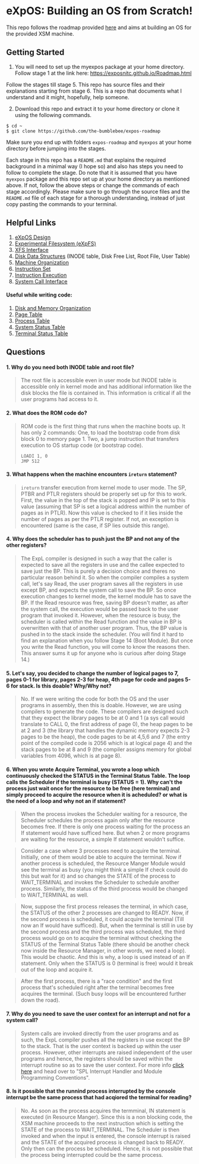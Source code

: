 # eXpOS: Building an OS from Scratch!

This repo follows the roadmap provided [here](https://exposnitc.github.io/Roadmap.html) and aims at building an OS for the provided XSM machine.

## Getting Started

1. You will need to set up the myexpos package at your home directory. Follow stage 1 at the link here: https://exposnitc.github.io/Roadmap.html

Follow the stages till stage 5. This repo has source files and their explanations starting from stage 6. This is a repo that documents what I understand and it might, hopefully, help someone.

2. Download this repo and extract it to your home directory or clone it using the following commands.

```
$ cd ~
$ git clone https://github.com/the-bumblebee/expos-roadmap
```

Make sure you end up with folders `expos-roadmap` and `myexpos` at your home directory before jumping into the stages.

Each stage in this repo has a `README.md` that explains the required background in a minimal way (I hope so) and also has steps you need to follow to complete the stage. Do note that it is assumed that you have `myexpos` package and this repo set up at your home directory as mentioned above. If not, follow the above steps or change the commands of each stage accordingly. Please make sure to go through the source files and the `README.md` file of each stage for a thorough understanding, instead of just copy pasting the commands to your terminal.

## Helpful Links
1. [eXpOS Design](https://exposnitc.github.io/os_design.html)
2. [Experimental Filesystem (eXpFS)](https://exposnitc.github.io/os_spec-files/eXpFS.html)
3. [XFS Interface](https://exposnitc.github.io/support_tools-files/xfs-interface.html)
4. [Disk Data Structures](https://exposnitc.github.io/os_design-files/disk_ds.html) (INODE table, Disk Free List, Root File, User Table)
5. [Machine Organization](https://exposnitc.github.io/arch_spec-files/machine_organisation.html)
6. [Instruction Set](https://exposnitc.github.io/arch_spec-files/instruction_set.html)
7. [Instruction Execution](https://exposnitc.github.io/Tutorials/xsm-instruction-cycle.html)
8. [System Call Interface](https://exposnitc.github.io/os_spec-files/systemcallinterface.html)

#### Useful while writing code:
1. [Disk and Memory Organization](https://exposnitc.github.io/os_implementation.html)
2. [Page Table](https://exposnitc.github.io/arch_spec-files/paging_hardware.html)
3. [Process Table](https://exposnitc.github.io/os_design-files/process_table.html)
4. [System Status Table](https://exposnitc.github.io/os_design-files/mem_ds.html#ss_table)
5. [Terminal Status Table](https://exposnitc.github.io/os_design-files/mem_ds.html#ts_table)

## Questions

#### 1. Why do you need both INODE table and root file?
> The root file is accessible even in user mode but INODE table is accessible only in kernel mode and has additional information like the disk blocks the file is contained in. This information is critical if all the user programs had access to it.

#### 2. What does the ROM code do?
> ROM code is the first thing that runs when the machine boots up. It has only 2 commands: One, to load the bootstrap code from disk block 0 to memory page 1. Two, a jump instruction that transfers execution to OS startup code (or bootstrap code).
> ```
> LOADI 1, 0
> JMP 512
> ```

#### 3. What happens when the machine encounters `ireturn` statement?
> `ireturn` transfer execution from kernel mode to user mode. The SP, PTBR and PTLR registers should be properly set up for this to work. First, the value in the top of the stack is popped and IP is set to this value (assuming that SP is set a logical address within the number of pages as in PTLR). Now this value is checked to if it lies inside the number of pages as per the PTLR register. If not, an exception is encountered (same is the case, if SP lies outside this range).

#### 4. Why does the scheduler has to push just the BP and not any of the other registers?
> The ExpL compiler is designed in such a way that the caller is expected to save all the registers in use and the callee expected to save just the BP. This is purely a decision choice and theres no particular reason behind it. So when the compiler compiles a system call, let's say Read, the user program saves all the registers in use except BP, and expects the system call to save the BP. So once execution changes to kernel mode, the kernel module has to save the BP. If the Read resource was free, saving BP doesn't matter, as after the system call, the execution would be passed back to the user program that invoked it. However, when the resource is busy, the scheduler is called within the Read function and the value in BP is overwritten with that of another user program. Thus, the BP value is pushed in to the stack inside the scheduler. (You will find it hard to find an explanation when you follow Stage 14 (Boot Module). But once you write the Read function, you will come to know the reasons then. This answer sums it up for anyone who is curious after doing Stage 14.)

#### 5. Let's say, you decided to change the number of logical pages to 7, pages 0-1 for library, pages 2-3 for heap, 4th page for code and pages 5-6 for stack. Is this doable? Why/Why not?
> No. If we were writing the code for both the OS and the user programs in assembly, then this is doable. However, we are using compilers to generate the code. These compilers are designed such that they expect the library pages to be at 0 and 1 (a sys call would translate to CALL 0, the first address of page 0), the heap pages to be at 2 and 3 (the library that handles the dynamic memory expects 2-3 pages to be the heap), the code pages to be at 4,5,6 and 7 (the entry point of the compiled code is 2056 which is at logical page 4) and the stack pages to be at 8 and 9 (the compiler assigns memory for global variables from 4096, which is at page 8).

#### 6. When you wrote Acquire Terminal, you wrote a loop which continuously checked the STATUS in the Terminal Status Table. The loop calls the Scheduler if the terminal is busy (STATUS = 1). Why can't the process just wait once for the resource to be free (here terminal) and simply proceed to acquire the resource when it is acheduled? or what is the need of a loop and why not an if statement?

> When the process invokes the Scheduler waiting for a resource, the Scheduler schedules the process again only after the resource becomes free. If there is only one process waiting for the process an If statement would have sufficed here. But when 2 or more programs are waiting for the resource, a simple If statement wouldn't suffice.

> Consider a case where 3 processes need to acquire the terminal. Initially, one of them would be able to acquire the terminal. Now if another process is scheduled, the Resource Manger Module would see the terminal as busy (you might think a simple If check could do this but wait for it) and so changes the STATE of the process to WAIT_TERMINAL and invokes the Scheduler to schedule another process. Similarly, the status of the third process would be changed to WAIT_TERMINAL as well.

> Now, suppose the first process releases the terminal, in which case, the STATUS of the other 2 processes are changed to READY. Now, if the second process is scheduled, it could acquire the terminal (Till now an If would have sufficed). But, when the terminal is still in use by the second process and the third process was scheduled, the third process would go on to acquire the terminal without checking the STATUS of the Terminal Status Table (there should be another check now inside the Resource Manager, in other words, we need a loop). This would be chaotic. And this is why, a loop is used instead of an If statement. Only when the STATUS is 0 (terminal is free) would it break out of the loop and acquire it.

> After the first process, there is a "race condition" and the first process that's scheduled right after the terminal becomes free acquires the terminal. (Such busy loops will be encountered further down the road).

#### 7. Why do you need to save the user context for an interrupt and not for a system call?
> System calls are invoked directly from the user programs and as such, the ExpL compiler pushes all the registers in use except the BP to the stack. That is the user context is backed up within the user process. However, other interrupts are raised independent of the user programs and hence, the registers should be saved within the interrupt routine so as to save the user context. For more info [click here](https://exposnitc.github.io/support_tools-files/spl.html#con) and head over to "SPL Interrupt Handler and Module Programming Conventions".

#### 8. Is it possible that the runnind process interrupted by the console interrupt be the same process that had acqiored the terminal for reading?
> No. As soon as the process acquires the termminal, IN statement is executed (in Resource Manger). Since this is a non blocking code, the XSM machine proceeds to the next instruction which is setting the STATE of the process to WAIT_TERMINAL. The Scheduler is then invoked and when the input is entered, the console interrupt is raised and the STATE of the acquired process is changed back to READY. Only then can the process be scheduled. Hence, it is not possible that the process being interrupted could be the same process.
